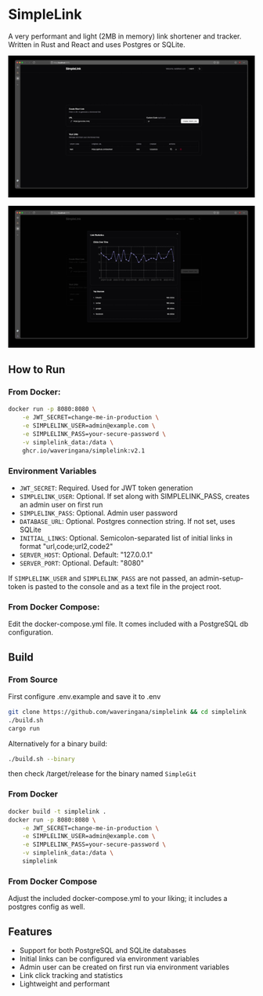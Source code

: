# SimpleLink

A very performant and light (2MB in memory) link shortener and tracker. Written in Rust and React and uses Postgres or SQLite.

![MainView](readme_img/mainview.jpg)

![StatsView](readme_img/statview.jpg)

## How to Run

### From Docker:

```bash
docker run -p 8080:8080 \
    -e JWT_SECRET=change-me-in-production \
    -e SIMPLELINK_USER=admin@example.com \
    -e SIMPLELINK_PASS=your-secure-password \
    -v simplelink_data:/data \
    ghcr.io/waveringana/simplelink:v2.1
```

### Environment Variables

- `JWT_SECRET`: Required. Used for JWT token generation
- `SIMPLELINK_USER`: Optional. If set along with SIMPLELINK_PASS, creates an admin user on first run
- `SIMPLELINK_PASS`: Optional. Admin user password
- `DATABASE_URL`: Optional. Postgres connection string. If not set, uses SQLite
- `INITIAL_LINKS`: Optional. Semicolon-separated list of initial links in format "url,code;url2,code2"
- `SERVER_HOST`: Optional. Default: "127.0.0.1"
- `SERVER_PORT`: Optional. Default: "8080"

If `SIMPLELINK_USER` and `SIMPLELINK_PASS` are not passed, an admin-setup-token is pasted to the console and as a text file in the project root.

### From Docker Compose:

Edit the docker-compose.yml file. It comes included with a PostgreSQL db configuration.

## Build

### From Source

First configure .env.example and save it to .env

```bash
git clone https://github.com/waveringana/simplelink && cd simplelink
./build.sh
cargo run
```

Alternatively for a binary build:

```bash
./build.sh --binary
```

then check /target/release for the binary named `SimpleGit`

### From Docker

```bash
docker build -t simplelink .
docker run -p 8080:8080 \
    -e JWT_SECRET=change-me-in-production \
    -e SIMPLELINK_USER=admin@example.com \
    -e SIMPLELINK_PASS=your-secure-password \
    -v simplelink_data:/data \
    simplelink
```

### From Docker Compose

Adjust the included docker-compose.yml to your liking; it includes a postgres config as well.

## Features

- Support for both PostgreSQL and SQLite databases
- Initial links can be configured via environment variables
- Admin user can be created on first run via environment variables
- Link click tracking and statistics
- Lightweight and performant
